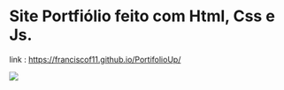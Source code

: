 # Site Portfiólio feito com Html, Css e Js. 
link : https://franciscof11.github.io/PortifolioUp/

<img src="https://i.imgur.com/0maXCgE.png">
